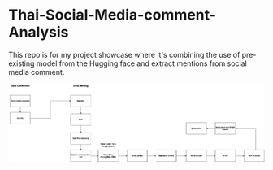 # Thai-Social-Media-comment-Analysis
This repo is for my project showcase where it's combining the use of pre-existing model from the Hugging face and extract mentions from social media comment.

![screenshot](Screenshot.jpg)

